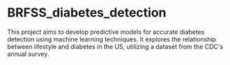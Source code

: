 # BRFSS_diabetes_detection
This project aims to develop predictive models for accurate diabetes detection using machine learning techniques. It explores the relationship between lifestyle and diabetes in the US, utilizing a dataset from the CDC's annual survey.
